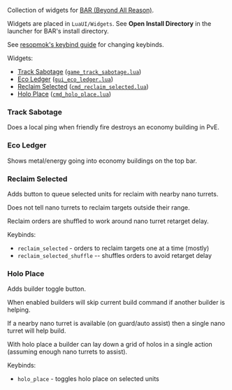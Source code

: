 Collection of widgets for [BAR (Beyond All Reason)](https://www.beyondallreason.info/).

Widgets are placed in `LuaUI/Widgets`. See **Open Install Directory** in the launcher for BAR's install directory.

See [resopmok's keybind guide](https://github.com/resopmok/BAR_uikeys_collections/blob/main/keybind-guide.md) for changing keybinds.

Widgets:
* [Track Sabotage](#track-sabotage) ([`game_track_sabotage.lua`](https://raw.githubusercontent.com/manshanko/bar-widgets/main/game_track_sabotage.lua))
* [Eco Ledger](#eco-ledger) ([`gui_eco_ledger.lua`](https://raw.githubusercontent.com/manshanko/bar-widgets/main/gui_eco_ledger.lua))
* [Reclaim Selected](#reclaim-selected) ([`cmd_reclaim_selected.lua`](https://raw.githubusercontent.com/manshanko/bar-widgets/main/cmd_reclaim_selected.lua))
* [Holo Place](#holo-place) ([`cmd_holo_place.lua`](https://raw.githubusercontent.com/manshanko/bar-widgets/main/cmd_holo_place.lua))



### Track Sabotage

Does a local ping when friendly fire destroys an economy building in PvE.



### Eco Ledger

Shows metal/energy going into economy buildings on the top bar.



### Reclaim Selected

Adds button to queue selected units for reclaim with nearby nano turrets.

Does not tell nano turrets to reclaim targets outside their range.

Reclaim orders are shuffled to work around nano turret retarget delay.

Keybinds:
* `reclaim_selected` - orders to reclaim targets one at a time (mostly)
* `reclaim_selected_shuffle` -- shuffles orders to avoid retarget delay



### Holo Place

Adds builder toggle button.

When enabled builders will skip current build command if another builder is helping.

If a nearby nano turret is available (on guard/auto assist) then a single nano turret will help build.

With holo place a builder can lay down a grid of holos in a single action (assuming enough nano turrets to assist).

Keybinds:
* `holo_place` - toggles holo place on selected units
